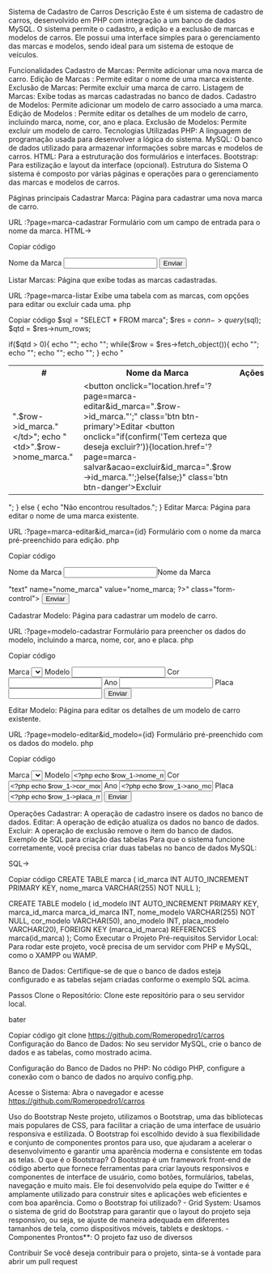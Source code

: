Sistema de Cadastro de Carros
Descrição
Este é um sistema de cadastro de carros, desenvolvido em PHP com integração a um banco de dados MySQL. O sistema permite o cadastro, a edição e a exclusão de marcas e modelos de carros. Ele possui uma interface simples para o gerenciamento das marcas e modelos, sendo ideal para um sistema de estoque de veículos.

Funcionalidades
Cadastro de Marcas: Permite adicionar uma nova marca de carro.
Edição de Marcas : Permite editar o nome de uma marca existente.
Exclusão de Marcas: Permite excluir uma marca de carro.
Listagem de Marcas: Exibe todas as marcas cadastradas no banco de dados.
Cadastro de Modelos: Permite adicionar um modelo de carro associado a uma marca.
Edição de Modelos : Permite editar os detalhes de um modelo de carro, incluindo marca, nome, cor, ano e placa.
Exclusão de Modelos: Permite excluir um modelo de carro.
Tecnologias Utilizadas
PHP: A linguagem de programação usada para desenvolver a lógica do sistema.
MySQL: O banco de dados utilizado para armazenar informações sobre marcas e modelos de carros.
HTML: Para a estruturação dos formulários e interfaces.
Bootstrap: Para estilização e layout da interface (opcional).
Estrutura do Sistema
O sistema é composto por várias páginas e operações para o gerenciamento das marcas e modelos de carros.

Páginas principais
Cadastrar Marca: Página para cadastrar uma nova marca de carro.

URL :?page=marca-cadastrar
Formulário com um campo de entrada para o nome da marca.
HTML->

Copiar código
<form action="?page=marca-salvar" method="POST">
    <input type="hidden" name="acao" value="cadastrar">
    <label>Nome da Marca</label>
    <input type="text" name="nome_marca" class="form-control">
    <button type="submit" class="btn btn-success">Enviar</button>
</form>
Listar Marcas: Página que exibe todas as marcas cadastradas.

URL :?page=marca-listar
Exibe uma tabela com as marcas, com opções para editar ou excluir cada uma.
php

Copiar código
$sql = "SELECT * FROM marca";
$res = $conn->query($sql);
$qtd = $res->num_rows;

if($qtd > 0){
    echo "<table class='table'>";
    echo "<tr><th>#</th><th>Nome da Marca</th><th>Ações</th></tr>";
    while($row = $res->fetch_object()){
        echo "<tr>";
        echo "<td>".$row->id_marca."</td>";
        echo "<td>".$row->nome_marca."</td>";
        echo "<td>
                <button onclick=\"location.href='?page=marca-editar&id_marca=".$row->id_marca."';\" class='btn btn-primary'>Editar</button>
                <button onclick=\"if(confirm('Tem certeza que deseja excluir?')){location.href='?page=marca-salvar&acao=excluir&id_marca=".$row->id_marca."';}else{false;}\"  class='btn btn-danger'>Excluir</button>
              </td>";
        echo "</tr>";
    }
    echo "</table>";
} else {
    echo "Não encontrou resultados.";
}
Editar Marca: Página para editar o nome de uma marca existente.

URL :?page=marca-editar&id_marca={id}
Formulário com o nome da marca pré-preenchido para edição.
php

Copiar código
<form action="?page=marca-salvar" method="POST">
    <input type="hidden" name="acao" value="editar">
    <input type="hidden" name="id_marca" value="<?php echo $row->id_marca; ?>">
    <label>Nome da Marca</label>
    <input type=
    <label>Nome da Marca</label>
  
"text" name="nome_marca" value="<?php echo $row->nome_marca; ?>" class="form-control">
    <button type="submit" class="btn btn-success">Enviar</button>
</form>
Cadastrar Modelo: Página para cadastrar um modelo de carro.

URL :?page=modelo-cadastrar
Formulário para preencher os dados do modelo, incluindo a marca, nome, cor, ano e placa.
php

Copiar código
<form action="?page=modelo-salvar" method="POST">
    <input type="hidden" name="acao" value="cadastrar">
    <label>Marca</label>
    <select name="marca_id_marca" class="form-control">
        <!-- Opções de marcas -->
    </select>
    <label>Modelo</label>
    <input type="text" name="nome_modelo" class="form-control">
    <label>Cor</label>
    <input type="text" name="cor_modelo" class="form-control">
    <label>Ano</label>
    <input type="text" name="ano_modelo" class="form-control">
    <label>Placa</label>
    <input type="text" name="placa_modelo" class="form-control">
    <button type="submit" class="btn btn-success">Enviar</button>
</form>
Editar Modelo: Página para editar os detalhes de um modelo de carro existente.

URL :?page=modelo-editar&id_modelo={id}
Formulário pré-preenchido com os dados do modelo.
php

Copiar código
<form action="?page=modelo-salvar" method="POST">
    <input type="hidden" name="acao" value="editar">
    <input type="hidden" name="id_modelo" value="<?php echo $row_1->id_modelo; ?>">
    <label>Marca</label>
    <select name="marca_id_marca" class="form-control">
        <!-- Opções de marcas -->
    </select>
    <label>Modelo</label>
    <input type="text" name="nome_modelo" value="<?php echo $row_1->nome_modelo; ?>" class="form-control">
    <label>Cor</label>
    <input type="text" name="cor_modelo" value="<?php echo $row_1->cor_modelo; ?>" class="form-control">
    <label>Ano</label>
    <input type="text" name="ano_modelo" value="<?php echo $row_1->ano_modelo; ?>" class="form-control">
    <label>Placa</label>
    <input type="text" name="placa_modelo" value="<?php echo $row_1->placa_modelo; ?>" class="form-control">
    <button type="submit" class="btn btn-success">Enviar</button>
</form>
Operações
Cadastrar: A operação de cadastro insere os dados no banco de dados.
Editar: A operação de edição atualiza os dados no banco de dados.
Excluir: A operação de exclusão remove o item do banco de dados.
Exemplo de SQL para criação das tabelas
Para que o sistema funcione corretamente, você precisa criar duas tabelas no banco de dados MySQL:

SQL->

Copiar código
CREATE TABLE marca (
    id_marca INT AUTO_INCREMENT PRIMARY KEY,
    nome_marca VARCHAR(255) NOT NULL
);

CREATE TABLE modelo (
    id_modelo INT AUTO_INCREMENT PRIMARY KEY,
    marca_id_marca 
    marca_id_marca
INT,
    nome_modelo VARCHAR(255) NOT NULL,
    cor_modelo VARCHAR(50),
    ano_modelo INT,
    placa_modelo VARCHAR(20),
    FOREIGN KEY (marca_id_marca) REFERENCES marca(id_marca)
);
Como Executar o Projeto
Pré-requisitos
Servidor Local: Para rodar este projeto, você precisa de um servidor com PHP e MySQL, como o XAMPP ou WAMP.

Banco de Dados: Certifique-se de que o banco de dados esteja configurado e as tabelas sejam criadas conforme o exemplo SQL acima.

Passos
Clone o Repositório: Clone este repositório para o seu servidor local.

bater

Copiar código
git clone https://github.com/Romeropedro1/carros
Configuração do Banco de Dados: No seu servidor MySQL, crie o banco de dados e as tabelas, como mostrado acima.

Configuração do Banco de Dados no PHP: No código PHP, configure a conexão com o banco de dados no arquivo config.php.

Acesse o Sistema: Abra o navegador e acesse https://github.com/Romeropedro1/carros

Uso do Bootstrap Neste projeto, utilizamos o Bootstrap, uma das bibliotecas mais populares de CSS, para facilitar a criação de uma interface de usuário responsiva e estilizada. O Bootstrap foi escolhido devido à sua flexibilidade e conjunto de componentes prontos para uso, que ajudaram a acelerar o desenvolvimento e garantir uma aparência moderna e consistente em todas as telas. O que é o Bootstrap? O Bootstrap é um framework front-end de código aberto que fornece ferramentas para criar layouts responsivos e componentes de interface de usuário, como botões, formulários, tabelas, navegação e muito mais. Ele foi desenvolvido pela equipe do Twitter e é amplamente utilizado para construir sites e aplicações web eficientes e com boa aparência.  Como o Bootstrap foi utilizado? - Grid System: Usamos o sistema de grid do Bootstrap para garantir que o layout do projeto seja responsivo, ou seja, se ajuste de maneira adequada em diferentes tamanhos de tela, como dispositivos móveis, tablets e desktops. - Componentes Prontos**: O projeto faz uso de diversos

Contribuir
Se você deseja contribuir para o projeto, sinta-se à vontade para abrir um pull request




